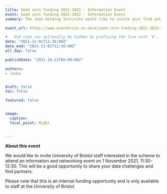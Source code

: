 ```yaml
---
title: Seed corn funding 2021-2022 - Information Event
event: Seed corn funding 2021-2022 - Information Event
summary: The Jean Golding Institute would like to invite your find out more about this funding opportunity.

event_url: https://www.eventbrite.co.uk/e/seed-corn-funding-2021-2022-information-event-tickets-192344396267

#   End time can optionally be hidden by prefixing the line with `#`.
date: "2021-11-01T11:30:00Z"
date_end: "2021-11-01T12:30:00Z"
all_day: false

publishDate: "2021-10-21T00:00:00Z"

authors:
- lenka


draft: false
toc: false

featured: false


image:
  caption: 
  focal_point: Right


---
```


**About this event**

We would like to invite University of Bristol staff interested in the scheme to attend an information and networking event on 1 November 2021, 11:30-12:30. This will be a good opportunity to share your data challenges and find partners.

Please note that this is an internal funding opportunity and is only available to staff at the University of Bristol.